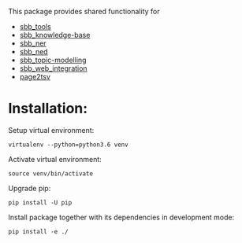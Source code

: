 This package provides shared functionality for
* [sbb_tools](https://github.com/qurator-spk/sbb_tools)
* [sbb_knowledge-base](https://github.com/qurator-spk/sbb_knowledge-base)
* [sbb_ner](https://github.com/qurator-spk/sbb_ner)
* [sbb_ned](https://github.com/qurator-spk/sbb_ned)
* [sbb_topic-modelling](https://github.com/qurator-spk/sbb_topic-modelling)
* [sbb_web_integration](https://github.com/qurator-spk/sbb_web_integration)
* [page2tsv](https://github.com/qurator-spk/page2tsv)

# Installation:

Setup virtual environment:
```
virtualenv --python=python3.6 venv
```

Activate virtual environment:
```
source venv/bin/activate
```

Upgrade pip:
```
pip install -U pip
```

Install package together with its dependencies in development mode:
```
pip install -e ./
```